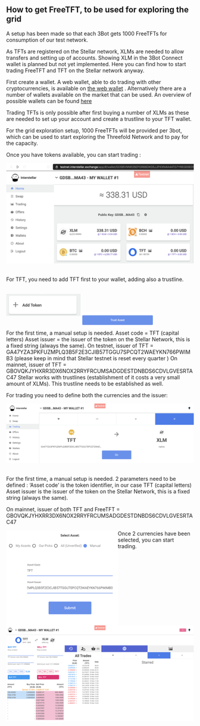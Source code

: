 ## How to get FreeTFT, to be used for exploring the grid

A setup has been made so that each 3Bot gets 1000 FreeTFTs for consumption of our test network. 

As TFTs are registered on the Stellar network, XLMs are needed to allow transfers and setting up of accounts. 
Showing XLM in the 3Bot Connect wallet is planned but not yet implemented. 
Here you can find how to start trading FreeTFT and TFT on the Stellar network anyway. 

First create a wallet. A web wallet, able to do trading with other cryptocurrencies, is available on [the web wallet](https://interstellar.exchange/) . Alternatively there are a number of wallets available on the market that can be used. 
An overview of possible wallets can be found [here](https://themoneymongers.com/best-stellar-xlm-wallets/) 

Trading TFTs is only possible after first buying a number of XLMs as these are needed to set up your account and create a trustline to your TFT wallet. 

For the grid exploration setup, 1000 FreeTFTs will be provided per 3bot, which can be used to start exploring the Threefold Network and to pay for the capacity. 

Once you have tokens available, you can start trading : 

<img src="images/overview_stellar_wallet_TFT.png"> <br/><br/>

For TFT, you need to add TFT first to your wallet, adding also a trustline. <br/><br/>

<img src="images/button_add_token.png" width=200 align=left>  <br/><br/>

<img src="images/button_trust_asset.png" width=200 align=left> <br/><br/>


For the first time, a manual setup is needed. 
Asset code = TFT (capital letters)
Asset issuer = the issuer of the token on the Stellar Network, this is a fixed string (always the same). 
On testnet, issuer of TFT = GA47YZA3PKFUZMPLQ3B5F2E3CJIB57TGGU7SPCQT2WAEYKN766PWIMB3
(please keep in mind that Stellar testnet is reset every quarter ) 
On mainnet, issuer of TFT = GBOVQKJYHXRR3DX6NOX2RRYFRCUMSADGDESTDNBDS6CDVLGVESRTAC47
Stellar works with trustlines (establishment of it costs a very small amount of XLMs). This trustline needs to be established as well. 

For trading you need to define both the currencies and the issuer: 

<img src="images/trade_TFT_XLM.png">  <br/><br/>

For the first time, a manual setup is needed. 2 parameters need to be defined : 
‘Asset code’ is the token identifier, in our case TFT (capital letters)
Asset issuer is the issuer of the token on the Stellar Network, this is a fixed string (always the same). 

On mainnet, issuer of both TFT and FreeTFT  = GBOVQKJYHXRR3DX6NOX2RRYFRCUMSADGDESTDNBDS6CDVLGVESRTAC47

<img src="images/define_TFT_asset.png" width=300 align=left> 

Once 2 currencies have been selected, you can start trading. 

<img src="images/orderbook_TFT_XLM.png" align=left> 
